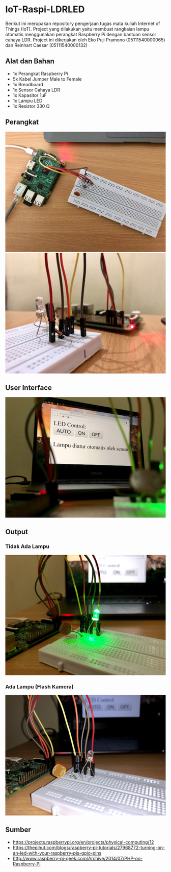 # IoT-Raspi-LDRLED
Berikut ini merupakan repository pengerjaan tugas mata kuliah Internet of Things (IoT). Project yang dilakukan yaitu membuat rangkaian lampu otomatis menggunakan perangkat Raspberry Pi dengan bantuan sensor cahaya LDR. Project ini dikerjakan oleh Eko Puji Pramono (05111540000065) dan Reinhart Caesar (05111540000132)

## Alat dan Bahan
- 1x Perangkat Raspberry Pi
- 5x Kabel Jumper Male to Female
- 1x Breadboard
- 1x Sensor Cahaya LDR
- 1x Kapasitor 1μF
- 1x Lampu LED
- 1x Resistor 330 Ω

## Perangkat
![alt text](https://github.com/ekoew/IoT-Raspi-LDRLED/blob/master/S__16089234.jpg?raw=true)
![alt text](https://github.com/ekoew/IoT-Raspi-LDRLED/blob/master/S__16089238.jpg?raw=true)

## User Interface
![alt text](https://github.com/ekoew/IoT-Raspi-LDRLED/blob/master/S__16089237.jpg?raw=true)

## Output
### Tidak Ada Lampu
![alt text](https://github.com/ekoew/IoT-Raspi-LDRLED/blob/master/S__16089235.jpg?raw=true)
### Ada Lampu (Flash Kamera)
![alt text](https://github.com/ekoew/IoT-Raspi-LDRLED/blob/master/S__16089236.jpg?raw=true)

## Sumber
- https://projects.raspberrypi.org/en/projects/physical-computing/12
- https://thepihut.com/blogs/raspberry-pi-tutorials/27968772-turning-on-an-led-with-your-raspberry-pis-gpio-pins
- http://www.raspberry-pi-geek.com/Archive/2014/07/PHP-on-Raspberry-Pi
